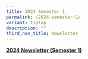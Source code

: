 ```yaml
---
title: 2024 Semester 1
permalink: /2024-semester-1/
variant: tiptap
description: ""
third_nav_title: Newsletter
---
```

<p><strong><a href="https://heyzine.com/flip-book/7adf6f4964.html" rel="noopener noreferrer nofollow" target="_blank">2024 Newsletter (Semester 1)</a></strong>
</p>